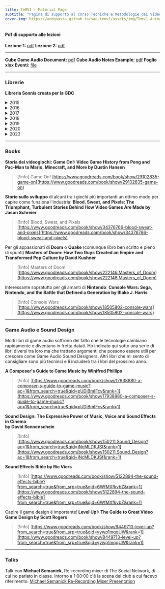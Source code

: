 ```yaml
---
title: TeMV1 - Material Page
subtitle: "Pagina di supporto al corso Tecniche e Metodologie dei Videogiochi 1. Docente: Andrea Guastadisegni"
cover-img: https://andguasta.github.io/sae-temv1/assets/img/Temv1-AnimalHeader2.png
---
```


#### Pdf di supporto alle lezioni

**Lezione 1:** [pdf](assets/docs/Part1-2022.pdf)
**Lezione 2:** [pdf](assets/docs/Part2-2022.pdf)
- - -
**Cube Game Audio Document:** [pdf](assets/docs/TeMV1-2324-CubeGameAudioDocument.pdf)
**Cube Audio Notes Example:** [pdf](assets/docs/TeMV1-2324-CubeAudioNotesExample.pdf)
**Foglio xlsx Eventi:** [file](assets/docs/TMV1-S1-CubeListaEventiTemplate.xlsx)
- - -
### Librerie

**Libreria Sonnis creata per la GDC**
<details>
  <summary>2015</summary>
	<p><a href="https://hephaestus.feralhosting.com/sonniss/Sonniss.com%20-%20GDC%20-%20Game%20Audio%20Bundle%201of5.zip">SonnissGDC2015AudioBundlePart1of5.zip</a><br /><a href="https://hephaestus.feralhosting.com/sonniss/Sonniss.com%20-%20GDC%20-%20Game%20Audio%20Bundle%202of5.zip">SonnissGDC2015AudioBundlePart2of5.zip</a><br /><a href="https://hephaestus.feralhosting.com/sonniss/Sonniss.com%20-%20GDC%20-%20Game%20Audio%20Bundle%203of5.zip">SonnissGDC2015AudioBundlePart3of5.zip</a><br /><a href="https://hephaestus.feralhosting.com/sonniss/Sonniss.com%20-%20GDC%20-%20Game%20Audio%20Bundle%204of5.zip">SonnissGDC2015AudioBundlePart4of5.zip</a><br /><a href="https://hephaestus.feralhosting.com/sonniss/Sonniss.com%20-%20GDC%20-%20Game%20Audio%20Bundle%205of5.zip">SonnissGDC2015AudioBundlePart5of5.zip</a></p><p>Torrent<br /><a href="https://sonniss.com/GameAudioGDC.torrent">GameAudioGDCPart1.torrent</a></p>
</details>

<details>
  <summary>2016</summary>
	<p><a href="https://hephaestus.feralhosting.com/sonniss/Sonniss.com%20-%20GDC%202016-%20Game%20Audio%20Bundle%20Part%201of6.zip">SonnissGDC2016AudioBundlePart1of6.zip</a><br /><a href="https://hephaestus.feralhosting.com/sonniss/Sonniss.com%20-%20GDC%202016-%20Game%20Audio%20Bundle%20Part%202of6.zip">SonnissGDC2016AudioBundlePart2of6.zip</a><br /><a href="https://hephaestus.feralhosting.com/sonniss/Sonniss.com%20-%20GDC%202016-%20Game%20Audio%20Bundle%20Part%203of6.zip">SonnissGDC2016AudioBundlePart3of6.zip</a><br /><a href="https://hephaestus.feralhosting.com/sonniss/Sonniss.com%20-%20GDC%202016-%20Game%20Audio%20Bundle%20Part%204of6.zip">SonnissGDC2016AudioBundlePart4of6.zip</a><br /><a href="https://hephaestus.feralhosting.com/sonniss/Sonniss.com%20-%20GDC%202016-%20Game%20Audio%20Bundle%20Part%205of6.zip">SonnissGDC2016AudioBundlePart5of6.zip</a><br /><a href="https://hephaestus.feralhosting.com/sonniss/Sonniss.com%20-%20GDC%202016-%20Game%20Audio%20Bundle%20Part%206of6.zip">SonnissGDC2016AudioBundlePart6of6.zip</a></p><p>Torrent<br /><a href="https://sonniss.com/GameAudioGDCPart2.torrent">GameAudioGDCPart2.torrent</a></p>
</details>

<details>
  <summary>2017</summary>
	<p><a href="https://hephaestus.feralhosting.com/sonniss/Sonniss.com%20-%20GDC%202017%20-%20Game%20Audio%20Bundle%20Part%201of9.zip">SonnissGDC2017AudioBundlePart1of9.zip</a><br /><a href="https://hephaestus.feralhosting.com/sonniss/Sonniss.com%20-%20GDC%202017%20-%20Game%20Audio%20Bundle%20Part%202of9.zip">SonnissGDC2017AudioBundlePart2of9.zip</a><br /><a href="https://hephaestus.feralhosting.com/sonniss/Sonniss.com%20-%20GDC%202017%20-%20Game%20Audio%20Bundle%20Part%203of9.zip">SonnissGDC2017AudioBundlePart3of9.zip</a><br /><a href="https://hephaestus.feralhosting.com/sonniss/Sonniss.com%20-%20GDC%202017%20-%20Game%20Audio%20Bundle%20Part%204of9.zip">SonnissGDC2017AudioBundlePart4of9.zip</a><br /><a href="https://hephaestus.feralhosting.com/sonniss/Sonniss.com%20-%20GDC%202017%20-%20Game%20Audio%20Bundle%20Part%205of9.zip">SonnissGDC2017AudioBundlePart5of9.zip</a><br /><a href="https://hephaestus.feralhosting.com/sonniss/Sonniss.com%20-%20GDC%202017%20-%20Game%20Audio%20Bundle%20Part%206of9.zip">SonnissGDC2017AudioBundlePart6of9.zip</a><br /><a href="https://hephaestus.feralhosting.com/sonniss/Sonniss.com%20-%20GDC%202017%20-%20Game%20Audio%20Bundle%20Part%207of9.zip">SonnissGDC2017AudioBundlePart7of9.zip</a><br /><a href="https://hephaestus.feralhosting.com/sonniss/Sonniss.com%20-%20GDC%202017%20-%20Game%20Audio%20Bundle%20Part%208of9.zip">SonnissGDC2017AudioBundlePart8of9.zip</a><br /><a href="https://hephaestus.feralhosting.com/sonniss/Sonniss.com%20-%20GDC%202017%20-%20Game%20Audio%20Bundle%20Part%209of9.zip">SonnissGDC2017AudioBundlePart9of9.zip</a></p><p>Torrent<br /><a href="https://sonniss.com/GameAudioGDCPart3.torrent">GameAudioGDCPart3.torrent</a></p>
</details>

<details>
  <summary>2018</summary>
	<p><a href="https://hephaestus.feralhosting.com/sonniss/Sonniss.com%20-%20GDC%202018%20-%20Game%20Audio%20Bundle%20Part%201of8.zip">SonnissGDC2018AudioBundlePart1of8.zip</a><br /><a href="https://hephaestus.feralhosting.com/sonniss/Sonniss.com%20-%20GDC%202018%20-%20Game%20Audio%20Bundle%20Part%202of8.zip">SonnissGDC2018AudioBundlePart2of8.zip</a><br /><a href="https://hephaestus.feralhosting.com/sonniss/Sonniss.com%20-%20GDC%202018%20-%20Game%20Audio%20Bundle%20Part%203of8.zip">SonnissGDC2018AudioBundlePart3of8.zip</a><br /><a href="https://hephaestus.feralhosting.com/sonniss/Sonniss.com%20-%20GDC%202018%20-%20Game%20Audio%20Bundle%20Part%204of8.zip">SonnissGDC2018AudioBundlePart4of8.zip</a><br /><a href="https://hephaestus.feralhosting.com/sonniss/Sonniss.com%20-%20GDC%202018%20-%20Game%20Audio%20Bundle%20Part%205of8.zip">SonnissGDC2018AudioBundlePart5of8.zip</a><br /><a href="https://hephaestus.feralhosting.com/sonniss/Sonniss.com%20-%20GDC%202018%20-%20Game%20Audio%20Bundle%20Part%206of8.zip">SonnissGDC2018AudioBundlePart6of8.zip</a><br /><a href="https://hephaestus.feralhosting.com/sonniss/Sonniss.com%20-%20GDC%202018%20-%20Game%20Audio%20Bundle%20Part%207of8.zip">SonnissGDC2018AudioBundlePart7of8.zip</a><br /><a href="https://hephaestus.feralhosting.com/sonniss/Sonniss.com%20-%20GDC%202018%20-%20Game%20Audio%20Bundle%20Part%208of8.zip">SonnissGDC2018AudioBundlePart8of8.zip</a></p><p>Torrent<br /><a href="https://sonniss.com/GameAudioGDCPart4.torrent">GameAudioGDCPart4.torrent</a></p>
</details>

<details>
  <summary>2019</summary>
	<p><a href="https://hephaestus.feralhosting.com/sonniss/Sonniss.com%20-%20GDC%202019%20-%20Game%20Audio%20Bundle%20Part%201of8.zip">SonnissGDC2019AudioBundlePart1of8.zip</a><br /><a href="https://hephaestus.feralhosting.com/sonniss/Sonniss.com%20-%20GDC%202019%20-%20Game%20Audio%20Bundle%20Part%202of8.zip">SonnissGDC2019AudioBundlePart2of8.zip</a><br /><a href="https://hephaestus.feralhosting.com/sonniss/Sonniss.com%20-%20GDC%202019%20-%20Game%20Audio%20Bundle%20Part%203of8.zip">SonnissGDC2019AudioBundlePart3of8.zip</a><br /><a href="https://hephaestus.feralhosting.com/sonniss/Sonniss.com%20-%20GDC%202019%20-%20Game%20Audio%20Bundle%20Part%204of8.zip">SonnissGDC2019AudioBundlePart4of8.zip</a><br /><a href="https://hephaestus.feralhosting.com/sonniss/Sonniss.com%20-%20GDC%202019%20-%20Game%20Audio%20Bundle%20Part%205of8.zip">SonnissGDC2019AudioBundlePart5of8.zip</a><br /><a href="https://hephaestus.feralhosting.com/sonniss/Sonniss.com%20-%20GDC%202019%20-%20Game%20Audio%20Bundle%20Part%206of8.zip">SonnissGDC2019AudioBundlePart6of8.zip</a><br /><a href="https://hephaestus.feralhosting.com/sonniss/Sonniss.com%20-%20GDC%202019%20-%20Game%20Audio%20Bundle%20Part%207of8.zip">SonnissGDC2019AudioBundlePart7of8.zip</a><br /><a href="https://hephaestus.feralhosting.com/sonniss/Sonniss.com%20-%20GDC%202019%20-%20Game%20Audio%20Bundle%20Part%208of8.zip">SonnissGDC2019AudioBundlePart8of8.zip</a></p><p>Torrent<br /><a href="https://sonniss.com/GameAudioGDCPart5.torrent">GameAudioGDCPart5.torrent</a></p>
</details>

<details>
  <summary>2020</summary>
	<p><a href="https://hephaestus.feralhosting.com/sonniss/Sonniss.com%20-%20GDC%202020%20-%20Game%20Audio%20Bundle%20Part1of14.zip">SonnissGDC2020AudioBundlePart1of14.zip</a><br /><a href="https://hephaestus.feralhosting.com/sonniss/Sonniss.com%20-%20GDC%202020%20-%20Game%20Audio%20Bundle%20Part2of14.zip">SonnissGDC2020AudioBundlePart2of14.zip</a><br /><a href="https://hephaestus.feralhosting.com/sonniss/Sonniss.com%20-%20GDC%202020%20-%20Game%20Audio%20Bundle%20Part3of14.zip">SonnissGDC2020AudioBundlePart3of14.zip</a><br /><a href="https://hephaestus.feralhosting.com/sonniss/Sonniss.com%20-%20GDC%202020%20-%20Game%20Audio%20Bundle%20Part4of14.zip">SonnissGDC2020AudioBundlePart4of14.zip</a><br /><a href="https://hephaestus.feralhosting.com/sonniss/Sonniss.com%20-%20GDC%202020%20-%20Game%20Audio%20Bundle%20Part5of14.zip">SonnissGDC2020AudioBundlePart5of14.zip</a><br /><a href="https://hephaestus.feralhosting.com/sonniss/Sonniss.com%20-%20GDC%202020%20-%20Game%20Audio%20Bundle%20Part6of14.zip">SonnissGDC2020AudioBundlePart6of14.zip</a><br /><a href="https://hephaestus.feralhosting.com/sonniss/Sonniss.com%20-%20GDC%202020%20-%20Game%20Audio%20Bundle%20Part7of14.zip">SonnissGDC2020AudioBundlePart7of14.zip</a><br /><a href="https://hephaestus.feralhosting.com/sonniss/Sonniss.com%20-%20GDC%202020%20-%20Game%20Audio%20Bundle%20Part8of14.zip">SonnissGDC2020AudioBundlePart8of14.zip</a><br /><a href="https://hephaestus.feralhosting.com/sonniss/Sonniss.com%20-%20GDC%202020%20-%20Game%20Audio%20Bundle%20Part9of14.zip">SonnissGDC2020AudioBundlePart9of14.zip</a><br /><a href="https://hephaestus.feralhosting.com/sonniss/Sonniss.com%20-%20GDC%202020%20-%20Game%20Audio%20Bundle%20Part10of14.zip">SonnissGDC2020AudioBundlePart10of14.zip</a><br /><a href="https://hephaestus.feralhosting.com/sonniss/Sonniss.com%20-%20GDC%202020%20-%20Game%20Audio%20Bundle%20Part11of14.zip">SonnissGDC2020AudioBundlePart11of14.zip</a><br /><a href="https://hephaestus.feralhosting.com/sonniss/Sonniss.com%20-%20GDC%202020%20-%20Game%20Audio%20Bundle%20Part12of14.zip">SonnissGDC2020AudioBundlePart12of14.zip</a><br /><a href="https://hephaestus.feralhosting.com/sonniss/Sonniss.com%20-%20GDC%202020%20-%20Game%20Audio%20Bundle%20Part13of14.zip">SonnissGDC2020AudioBundlePart13of14.zip</a><br /><a href="https://hephaestus.feralhosting.com/sonniss/Sonniss.com%20-%20GDC%202020%20-%20Game%20Audio%20Bundle%20Part14of14.zip">SonnissGDC2020AudioBundlePart14of14.zip</a></p><p>Torrent<br /><a href="https://sonniss.com/GameAudioGDCPart6.torrent">GameAudioGDCPart6.torrent</a></p>
</details>

<details>
  <summary>2023</summary>  
	<p><a href="https://hephaestus.feralhosting.com/sonniss/Sonniss.com-GDC2023-GameAudioBundle1of14.zip">Sonniss.com-GDC2023-GameAudioBundle1of14.zip</a><br /><a href="https://hephaestus.feralhosting.com/sonniss/Sonniss.com-GDC2023-GameAudioBundle2of14.zip">Sonniss.com-GDC2023-GameAudioBundle2of14.zip</a><br /><a href="https://hephaestus.feralhosting.com/sonniss/Sonniss.com-GDC2023-GameAudioBundle3of14.zip">Sonniss.com-GDC2023-GameAudioBundle3of14.zip</a><br /><a href="https://hephaestus.feralhosting.com/sonniss/Sonniss.com-GDC2023-GameAudioBundle4of14.zip">Sonniss.com-GDC2023-GameAudioBundle4of14.zip</a><br /><a href="https://hephaestus.feralhosting.com/sonniss/Sonniss.com-GDC2023-GameAudioBundle5of14.zip">Sonniss.com-GDC2023-GameAudioBundle5of14.zip</a><br /><a href="https://hephaestus.feralhosting.com/sonniss/Sonniss.com-GDC2023-GameAudioBundle6of14.zip">Sonniss.com-GDC2023-GameAudioBundle6of14.zip</a><br /><a href="https://hephaestus.feralhosting.com/sonniss/Sonniss.com-GDC2023-GameAudioBundle7of14.zip">Sonniss.com-GDC2023-GameAudioBundle7of14.zip</a><br /><a href="https://hephaestus.feralhosting.com/sonniss/Sonniss.com-GDC2023-GameAudioBundle8of14.zip">Sonniss.com-GDC2023-GameAudioBundle8of14.zip</a><br /><a href="https://hephaestus.feralhosting.com/sonniss/Sonniss.com-GDC2023-GameAudioBundle9of14.zip">Sonniss.com-GDC2023-GameAudioBundle9of14.zip</a><br /><a href="https://hephaestus.feralhosting.com/sonniss/Sonniss.com-GDC2023-GameAudioBundle10of14.zip">Sonniss.com-GDC2023-GameAudioBundle10of14.zip</a><br /><a href="https://hephaestus.feralhosting.com/sonniss/Sonniss.com-GDC2023-GameAudioBundle11of14.zip">Sonniss.com-GDC2023-GameAudioBundle11of14.zip</a><br /><a href="https://hephaestus.feralhosting.com/sonniss/Sonniss.com-GDC2023-GameAudioBundle12of14.zip">Sonniss.com-GDC2023-GameAudioBundle12of14.zip</a><br /><a href="https://hephaestus.feralhosting.com/sonniss/Sonniss.com-GDC2023-GameAudioBundle13of14.zip">Sonniss.com-GDC2023-GameAudioBundle13of14.zip</a><br /><a href="https://hephaestus.feralhosting.com/sonniss/Sonniss.com-GDC2023-GameAudioBundle14of14.zip">Sonniss.com-GDC2023-GameAudioBundle14of14.zip</a></p>
	<p>Torrent<br /><a href="https://sonniss.com/GameAudioGDCPart7.torrent">GameAudioGDCPart7.torrent</a></p>

</details>

- - -
### Books

**Storia dei videogiochi:**
	**Game On!: Video Game History from Pong and Pac-Man to Mario, Minecraft, and More by Dustin Hansen**

> [!info] Game On! [https://www.goodreads.com/book/show/29102835-game-on](https://www.goodreads.com/book/show/29102835-game-on)  

**Storie sullo sviluppo** di alcuni tra i giochi più importanti un ottimo modo per capire come funziona l'industria:
	**Blood, Sweat, and Pixels: The Triumphant, Turbulent Stories Behind How Video Games Are Made by Jason Schreier**

> [!info] Blood, Sweat, and Pixels [https://www.goodreads.com/book/show/34376766-blood-sweat-and-pixels](https://www.goodreads.com/book/show/34376766-blood-sweat-and-pixels)  

Per gli appassionati di **Doom** o **Quake** (comunque libro ben scritto e pieno di spunti)
	**Masters of Doom: How Two Guys Created an Empire and Transformed Pop Culture by David Kushner**

> [!info] Masters of Doom [https://www.goodreads.com/book/show/222146.Masters_of_Doom](https://www.goodreads.com/book/show/222146.Masters_of_Doom)  

Interessante sopratutto per gli amanti di **Nintendo**:
	**Console Wars: Sega, Nintendo, and the Battle that Defined a Generation by Blake J. Harris**

> [!info] Console Wars [https://www.goodreads.com/book/show/18505802-console-wars](https://www.goodreads.com/book/show/18505802-console-wars)  

---
### Game Audio e Sound Design

Molti libri di game audio soffrono del fatto che le tecnologie cambiano rapidamente e diventano in fretta datati. Ho indicato qui sotto una serie di libri diversi tra loro ma che trattano argomenti che possono essere utili per crescere come Game Audio Sound Designers. Altri libri che mi sento di consigliare sono più tecninci e li includerò tra i libri del prossimo anno.

**A Composer's Guide to Game Music by Winifred Phillips**
> [!info]  [https://www.goodreads.com/book/show/17938880-a-composer-s-guide-to-game-music?ac=1&from_search=true&qid=pUDiBmIFcv&rank=1](https://www.goodreads.com/book/show/17938880-a-composer-s-guide-to-game-music?ac=1&from_search=true&qid=pUDiBmIFcv&rank=1)  

**Sound Design: The Expressive Power of Music, Voice and Sound Effects in Cinema  
by David Sonnenschein**

> [!info] [https://www.goodreads.com/book/show/150211.Sound_Design?ac=1&from_search=true&qid=jNcMLDKJSf&rank=1](https://www.goodreads.com/book/show/150211.Sound_Design?ac=1&from_search=true&qid=jNcMLDKJSf&rank=1)  

**Sound Effects Bible by Ric Viers**

> [!info] [https://www.goodreads.com/book/show/5122894-the-sound-effects-bible?from_search=true&from_srp=true&qid=6WfMXfkvbZ&rank=1](https://www.goodreads.com/book/show/5122894-the-sound-effects-bible?from_search=true&from_srp=true&qid=6WfMXfkvbZ&rank=1)  

Capire il game design è importante! **Level Up!: The Guide to Great Video Game Design by Scott Rogers**

> [!info] [https://www.goodreads.com/book/show/8449713-level-up?from_search=true&from_srp=true&qid=yywp1mqqUW&rank=1](https://www.goodreads.com/book/show/8449713-level-up?from_search=true&from_srp=true&qid=yywp1mqqUW&rank=1)  

- - -

### Talks

Talk con **Michael Semanick**, Re-recording mixer di The Social Network, di cui ho parlato in classe. Intorno a 1:00:00 c'è la scena del club a cui facevo riferimento.
[Michael Semanick Re-Recording Mixer Presentation](https://soundworkscollection.com/post/michaelsemanick)

